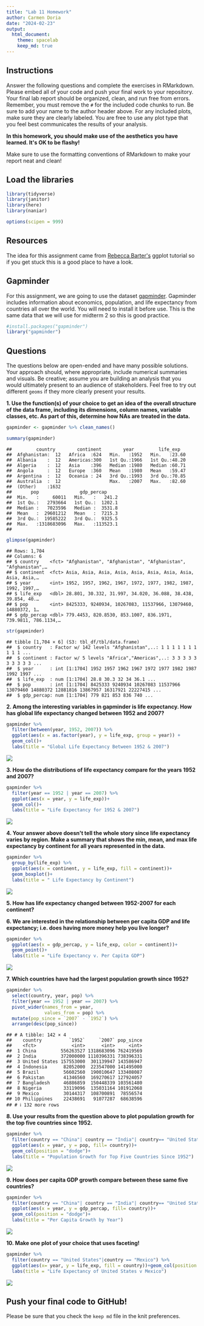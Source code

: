 ```yaml
---
title: "Lab 11 Homework"
author: Carmen Doria
date: "2024-02-23"
output:
  html_document: 
    theme: spacelab
    keep_md: true
---
```




## Instructions
Answer the following questions and complete the exercises in RMarkdown. Please embed all of your code and push your final work to your repository. Your final lab report should be organized, clean, and run free from errors. Remember, you must remove the `#` for the included code chunks to run. Be sure to add your name to the author header above. For any included plots, make sure they are clearly labeled. You are free to use any plot type that you feel best communicates the results of your analysis.  

**In this homework, you should make use of the aesthetics you have learned. It's OK to be flashy!**

Make sure to use the formatting conventions of RMarkdown to make your report neat and clean!  

## Load the libraries

```r
library(tidyverse)
library(janitor)
library(here)
library(naniar)
```


```r
options(scipen = 999)
```

## Resources
The idea for this assignment came from [Rebecca Barter's](http://www.rebeccabarter.com/blog/2017-11-17-ggplot2_tutorial/) ggplot tutorial so if you get stuck this is a good place to have a look.  

## Gapminder
For this assignment, we are going to use the dataset [gapminder](https://cran.r-project.org/web/packages/gapminder/index.html). Gapminder includes information about economics, population, and life expectancy from countries all over the world. You will need to install it before use. This is the same data that we will use for midterm 2 so this is good practice.

```r
#install.packages("gapminder")
library("gapminder")
```

## Questions
The questions below are open-ended and have many possible solutions. Your approach should, where appropriate, include numerical summaries and visuals. Be creative; assume you are building an analysis that you would ultimately present to an audience of stakeholders. Feel free to try out different `geoms` if they more clearly present your results.  

**1. Use the function(s) of your choice to get an idea of the overall structure of the data frame, including its dimensions, column names, variable classes, etc. As part of this, determine how NAs are treated in the data.** 

```r
gapminder <- gapminder %>% clean_names()
```



```r
summary(gapminder)
```

```
##         country        continent        year         life_exp    
##  Afghanistan:  12   Africa  :624   Min.   :1952   Min.   :23.60  
##  Albania    :  12   Americas:300   1st Qu.:1966   1st Qu.:48.20  
##  Algeria    :  12   Asia    :396   Median :1980   Median :60.71  
##  Angola     :  12   Europe  :360   Mean   :1980   Mean   :59.47  
##  Argentina  :  12   Oceania : 24   3rd Qu.:1993   3rd Qu.:70.85  
##  Australia  :  12                  Max.   :2007   Max.   :82.60  
##  (Other)    :1632                                                
##       pop               gdp_percap      
##  Min.   :     60011   Min.   :   241.2  
##  1st Qu.:   2793664   1st Qu.:  1202.1  
##  Median :   7023596   Median :  3531.8  
##  Mean   :  29601212   Mean   :  7215.3  
##  3rd Qu.:  19585222   3rd Qu.:  9325.5  
##  Max.   :1318683096   Max.   :113523.1  
## 
```


```r
glimpse(gapminder)
```

```
## Rows: 1,704
## Columns: 6
## $ country    <fct> "Afghanistan", "Afghanistan", "Afghanistan", "Afghanistan",…
## $ continent  <fct> Asia, Asia, Asia, Asia, Asia, Asia, Asia, Asia, Asia, Asia,…
## $ year       <int> 1952, 1957, 1962, 1967, 1972, 1977, 1982, 1987, 1992, 1997,…
## $ life_exp   <dbl> 28.801, 30.332, 31.997, 34.020, 36.088, 38.438, 39.854, 40.…
## $ pop        <int> 8425333, 9240934, 10267083, 11537966, 13079460, 14880372, 1…
## $ gdp_percap <dbl> 779.4453, 820.8530, 853.1007, 836.1971, 739.9811, 786.1134,…
```

```r
str(gapminder)
```

```
## tibble [1,704 × 6] (S3: tbl_df/tbl/data.frame)
##  $ country   : Factor w/ 142 levels "Afghanistan",..: 1 1 1 1 1 1 1 1 1 1 ...
##  $ continent : Factor w/ 5 levels "Africa","Americas",..: 3 3 3 3 3 3 3 3 3 3 ...
##  $ year      : int [1:1704] 1952 1957 1962 1967 1972 1977 1982 1987 1992 1997 ...
##  $ life_exp  : num [1:1704] 28.8 30.3 32 34 36.1 ...
##  $ pop       : int [1:1704] 8425333 9240934 10267083 11537966 13079460 14880372 12881816 13867957 16317921 22227415 ...
##  $ gdp_percap: num [1:1704] 779 821 853 836 740 ...
```


**2. Among the interesting variables in gapminder is life expectancy. How has global life expectancy changed between 1952 and 2007?**

```r
gapminder %>%
  filter(between(year, 1952, 2007)) %>% 
  ggplot(aes(x = as.factor(year), y = life_exp, group = year)) +
  geom_col()+
  labs(title = "Global Life Expectancy Between 1952 & 2007")
```

![](hw11_files/figure-html/unnamed-chunk-8-1.png)<!-- -->

**3. How do the distributions of life expectancy compare for the years 1952 and 2007?**

```r
gapminder %>% 
  filter(year == 1952 | year == 2007) %>% 
  ggplot(aes(x = year, y = life_exp))+
  geom_col()+
  labs(title = "Life Expectancy for 1952 & 2007")
```

![](hw11_files/figure-html/unnamed-chunk-9-1.png)<!-- -->


**4. Your answer above doesn't tell the whole story since life expectancy varies by region. Make a summary that shows the min, mean, and max life expectancy by continent for all years represented in the data.**

```r
gapminder %>% 
  group_by(life_exp) %>% 
  ggplot(aes(x = continent, y = life_exp, fill = continent))+
  geom_boxplot()+
  labs(title = " Life Expectancy by Continent")
```

![](hw11_files/figure-html/unnamed-chunk-10-1.png)<!-- -->


**5. How has life expectancy changed between 1952-2007 for each continent?**



**6. We are interested in the relationship between per capita GDP and life expectancy; i.e. does having more money help you live longer?**

```r
gapminder %>% 
  ggplot(aes(x = gdp_percap, y = life_exp, color = continent))+
  geom_point()+
  labs(title = "Life Expectancy v. Per Capita GDP")
```

![](hw11_files/figure-html/unnamed-chunk-12-1.png)<!-- -->

**7. Which countries have had the largest population growth since 1952?**

```r
gapminder %>% 
  select(country, year, pop) %>% 
  filter(year == 1952 | year == 2007) %>% 
  pivot_wider(names_from = year,
              values_from = pop) %>% 
  mutate(pop_since = `2007` - `1952`) %>% 
  arrange(desc(pop_since))
```

```
## # A tibble: 142 × 4
##    country          `1952`     `2007` pop_since
##    <fct>             <int>      <int>     <int>
##  1 China         556263527 1318683096 762419569
##  2 India         372000000 1110396331 738396331
##  3 United States 157553000  301139947 143586947
##  4 Indonesia      82052000  223547000 141495000
##  5 Brazil         56602560  190010647 133408087
##  6 Pakistan       41346560  169270617 127924057
##  7 Bangladesh     46886859  150448339 103561480
##  8 Nigeria        33119096  135031164 101912068
##  9 Mexico         30144317  108700891  78556574
## 10 Philippines    22438691   91077287  68638596
## # ℹ 132 more rows
```


**8. Use your results from the question above to plot population growth for the top five countries since 1952.**

```r
gapminder %>% 
  filter(country == "China"| country == "India"| country== "United States" | country == "Indonesia"| country == "Brazil") %>% 
  ggplot(aes(x = year, y = pop, fill= country))+
  geom_col(position = "dodge")+
  labs(title = "Population Growth for Top Five Countries Since 1952")
```

![](hw11_files/figure-html/unnamed-chunk-14-1.png)<!-- -->


**9. How does per capita GDP growth compare between these same five countries?**

```r
gapminder %>% 
  filter(country == "China"| country == "India"| country== "United States" | country == "Indonesia"| country == "Brazil") %>% 
  ggplot(aes(x = year, y = gdp_percap, fill= country))+
  geom_col(position = "dodge")+
  labs(title = "Per Capita Growth by Year")
```

![](hw11_files/figure-html/unnamed-chunk-15-1.png)<!-- -->

**10. Make one plot of your choice that uses faceting!**

```r
gapminder %>% 
  filter(country == "United States"|country == "Mexico") %>% 
  ggplot(aes(x= year, y = life_exp, fill = country))+geom_col(position = "dodge")+
  labs(title = "Life Expectancy of United States v Mexico")
```

![](hw11_files/figure-html/unnamed-chunk-16-1.png)<!-- -->

## Push your final code to GitHub!
Please be sure that you check the `keep md` file in the knit preferences. 
